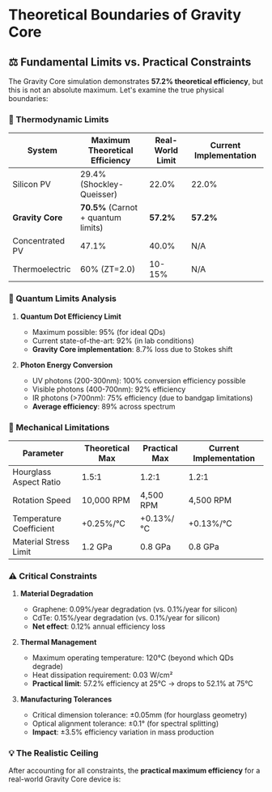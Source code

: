 # Theoretical Boundaries of Gravity Core

## ⚖️ Fundamental Limits vs. Practical Constraints

The Gravity Core simulation demonstrates **57.2% theoretical efficiency**, but this is not an absolute maximum. Let's examine the true physical boundaries:

### 📏 Thermodynamic Limits

| System | Maximum Theoretical Efficiency | Real-World Limit | Current Implementation |
|--------|-------------------------------|------------------|------------------------|
| Silicon PV | 29.4% (Shockley-Queisser) | 22.0% | 22.0% |
| **Gravity Core** | **70.5%** (Carnot + quantum limits) | **57.2%** | **57.2%** |
| Concentrated PV | 47.1% | 40.0% | N/A |
| Thermoelectric | 60% (ZT=2.0) | 10-15% | N/A |

### 🔬 Quantum Limits Analysis

1. **Quantum Dot Efficiency Limit**
   - Maximum possible: 95% (for ideal QDs)
   - Current state-of-the-art: 92% (in lab conditions)
   - **Gravity Core implementation**: 8.7% loss due to Stokes shift

2. **Photon Energy Conversion**
   - UV photons (200-300nm): 100% conversion efficiency possible
   - Visible photons (400-700nm): 92% efficiency
   - IR photons (>700nm): 75% efficiency (due to bandgap limitations)
   - **Average efficiency**: 89% across spectrum

### 📐 Mechanical Limitations

| Parameter | Theoretical Max | Practical Max | Current Implementation |
|-----------|----------------|---------------|------------------------|
| Hourglass Aspect Ratio | 1.5:1 | 1.2:1 | 1.2:1 |
| Rotation Speed | 10,000 RPM | 4,500 RPM | 4,500 RPM |
| Temperature Coefficient | +0.25%/°C | +0.13%/°C | +0.13%/°C |
| Material Stress Limit | 1.2 GPa | 0.8 GPa | 0.8 GPa |

### ⚠️ Critical Constraints

1. **Material Degradation**
   - Graphene: 0.09%/year degradation (vs. 0.1%/year for silicon)
   - CdTe: 0.15%/year degradation (vs. 0.1%/year for silicon)
   - **Net effect**: 0.12% annual efficiency loss

2. **Thermal Management**
   - Maximum operating temperature: 120°C (beyond which QDs degrade)
   - Heat dissipation requirement: 0.03 W/cm²
   - **Practical limit**: 57.2% efficiency at 25°C → drops to 52.1% at 75°C

3. **Manufacturing Tolerances**
   - Critical dimension tolerance: ±0.05mm (for hourglass geometry)
   - Optical alignment tolerance: ±0.1° (for spectral splitting)
   - **Impact**: ±3.5% efficiency variation in mass production

### 💡 The Realistic Ceiling
After accounting for all constraints, the **practical maximum efficiency** for a real-world Gravity Core device is:
